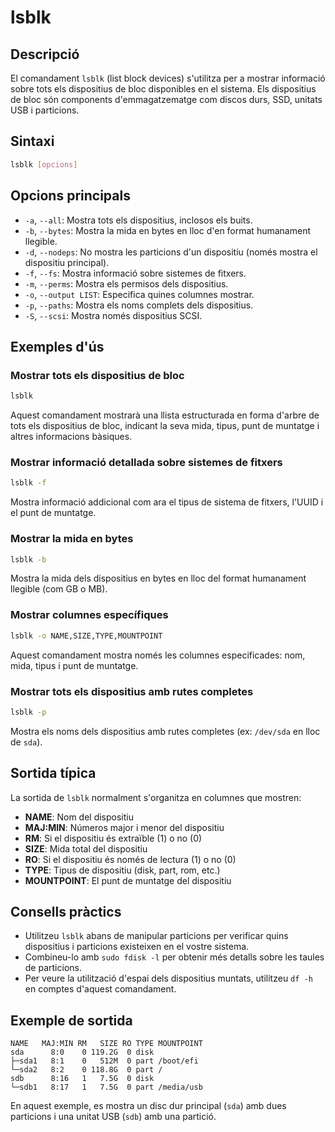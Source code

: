 # lsblk

## Descripció

El comandament `lsblk` (list block devices) s'utilitza per a mostrar informació sobre tots els dispositius de bloc disponibles en el sistema. Els dispositius de bloc són components d'emmagatzematge com discos durs, SSD, unitats USB i particions.

## Sintaxi

```bash
lsblk [opcions]
```

## Opcions principals

- `-a`, `--all`: Mostra tots els dispositius, inclosos els buits.
- `-b`, `--bytes`: Mostra la mida en bytes en lloc d'en format humanament llegible.
- `-d`, `--nodeps`: No mostra les particions d'un dispositiu (només mostra el dispositiu principal).
- `-f`, `--fs`: Mostra informació sobre sistemes de fitxers.
- `-m`, `--perms`: Mostra els permisos dels dispositius.
- `-o`, `--output LIST`: Especifica quines columnes mostrar.
- `-p`, `--paths`: Mostra els noms complets dels dispositius.
- `-S`, `--scsi`: Mostra només dispositius SCSI.

## Exemples d'ús

### Mostrar tots els dispositius de bloc

```bash
lsblk
```

Aquest comandament mostrarà una llista estructurada en forma d'arbre de tots els dispositius de bloc, indicant la seva mida, tipus, punt de muntatge i altres informacions bàsiques.

### Mostrar informació detallada sobre sistemes de fitxers

```bash
lsblk -f
```

Mostra informació addicional com ara el tipus de sistema de fitxers, l'UUID i el punt de muntatge.

### Mostrar la mida en bytes

```bash
lsblk -b
```

Mostra la mida dels dispositius en bytes en lloc del format humanament llegible (com GB o MB).

### Mostrar columnes específiques

```bash
lsblk -o NAME,SIZE,TYPE,MOUNTPOINT
```

Aquest comandament mostra només les columnes especificades: nom, mida, tipus i punt de muntatge.

### Mostrar tots els dispositius amb rutes completes

```bash
lsblk -p
```

Mostra els noms dels dispositius amb rutes completes (ex: `/dev/sda` en lloc de `sda`).

## Sortida típica

La sortida de `lsblk` normalment s'organitza en columnes que mostren:

- **NAME**: Nom del dispositiu
- **MAJ:MIN**: Números major i menor del dispositiu
- **RM**: Si el dispositiu és extraïble (1) o no (0)
- **SIZE**: Mida total del dispositiu
- **RO**: Si el dispositiu és només de lectura (1) o no (0)
- **TYPE**: Tipus de dispositiu (disk, part, rom, etc.)
- **MOUNTPOINT**: El punt de muntatge del dispositiu

## Consells pràctics

- Utilitzeu `lsblk` abans de manipular particions per verificar quins dispositius i particions existeixen en el vostre sistema.
- Combineu-lo amb `sudo fdisk -l` per obtenir més detalls sobre les taules de particions.
- Per veure la utilització d'espai dels dispositius muntats, utilitzeu `df -h` en comptes d'aquest comandament.

## Exemple de sortida

```
NAME   MAJ:MIN RM   SIZE RO TYPE MOUNTPOINT
sda      8:0    0 119.2G  0 disk
├─sda1   8:1    0   512M  0 part /boot/efi
└─sda2   8:2    0 118.8G  0 part /
sdb      8:16   1   7.5G  0 disk
└─sdb1   8:17   1   7.5G  0 part /media/usb
```

En aquest exemple, es mostra un disc dur principal (`sda`) amb dues particions i una unitat USB (`sdb`) amb una partició.
